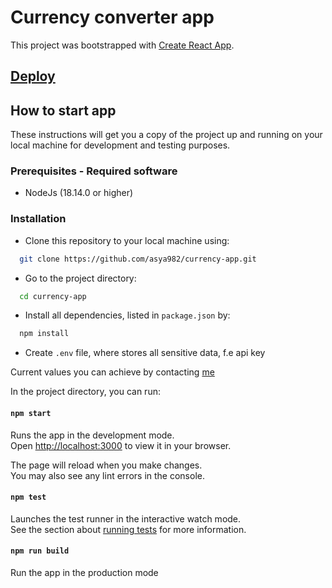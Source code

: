 # Currency converter app

This project was bootstrapped with [Create React App](https://github.com/facebook/create-react-app).

## [Deploy](https://currency-app-boosters.netlify.app/)

## How to start app

These instructions will get you a copy of the project up and running on your local machine for development and testing purposes. 

### Prerequisites - Required software
* NodeJs (18.14.0 or higher)

### Installation

- Clone this repository to your local machine using:

```bash
  git clone https://github.com/asya982/currency-app.git
```

- Go to the project directory:

```bash
  cd currency-app
```

- Install all dependencies, listed in `package.json` by:

```bash
  npm install
```

- Create `.env` file, where stores all sensitive data, f.e api key
  
Current values you can achieve by contacting [me](https://github.com/asya982)


In the project directory, you can run:

#### `npm start`

Runs the app in the development mode.\
Open [http://localhost:3000](http://localhost:3000) to view it in your browser.

The page will reload when you make changes.\
You may also see any lint errors in the console.

#### `npm test`

Launches the test runner in the interactive watch mode.\
See the section about [running tests](https://facebook.github.io/create-react-app/docs/running-tests) for more information.

#### `npm run build`

Run the app in the production mode
